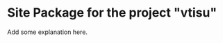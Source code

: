 Site Package for the project "vtisu"
==============================================================

Add some explanation here.
